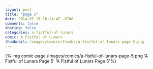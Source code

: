 ```yaml
---
layout: post
title: "page 5"
date: 2014-07-16 18:24:47 -0700
comments: false
sharing: false
categories: a-fistful-of-lunars
comic: A Fistful of Lunars
thumbnail: /images/comics/thumbs/a-fistful-of-lunars-page-5.png
---
```


{% img comic-page /images/comics/a-fistful-of-lunars-page-5.png 'A Fistful of Lunars Page 5' 'A Fistful of Lunars Page 5'%}